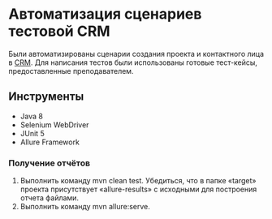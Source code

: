 # Автоматизация сценариев тестовой CRM

Были автоматизированы сценарии создания проекта и контактного лица в [CRM](https://crm.geekbrains.space/user/login).
Для написания тестов были использованы готовые тест-кейсы, предоставленные преподавателем.

## Инструменты
* Java 8
* Selenium WebDriver
* JUnit 5
* Allure Framework

### Получение отчётов

1. Выполнить команду mvn clean test. Убедиться, что в папке «target» проекта присутствует «allure-results» 
с исходными для построения отчета файлами.
2. Выполнить команду mvn allure:serve.